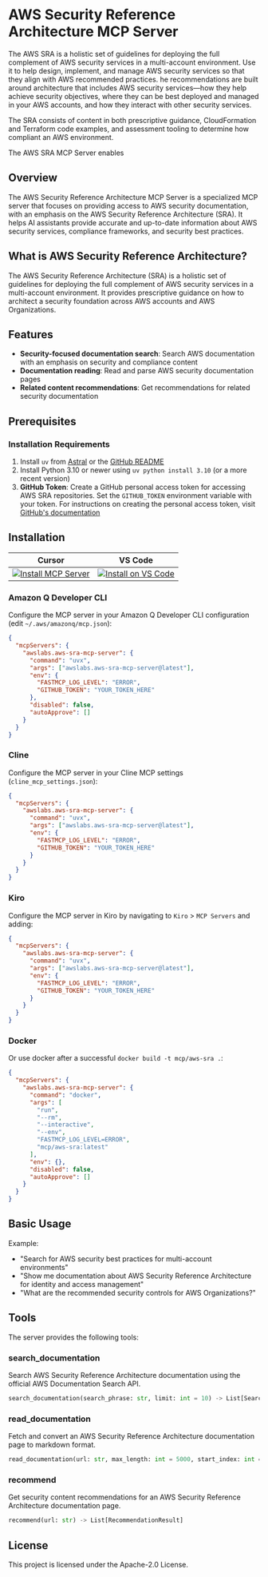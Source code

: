 # AWS Security Reference Architecture MCP Server

The AWS SRA is a holistic set of guidelines for deploying the full complement of AWS security services in a multi-account environment. Use it to help design, implement, and manage AWS security services so that they align with AWS recommended practices. he recommendations are built around architecture that includes AWS security services—how they help achieve security objectives, where they can be best deployed and managed in your AWS accounts, and how they interact with other security services.

The SRA consists of content in both prescriptive guidance, CloudFormation and Terraform code examples, and assessment tooling to determine how compliant an AWS environment.

The AWS SRA MCP Server enables


## Overview

The AWS Security Reference Architecture MCP Server is a specialized MCP server that focuses on providing access to AWS security documentation, with an emphasis on the AWS Security Reference Architecture (SRA). It helps AI assistants provide accurate and up-to-date information about AWS security services, compliance frameworks, and security best practices.

## What is AWS Security Reference Architecture?

The AWS Security Reference Architecture (SRA) is a holistic set of guidelines for deploying the full complement of AWS security services in a multi-account environment. It provides prescriptive guidance on how to architect a security foundation across AWS accounts and AWS Organizations.

## Features

- **Security-focused documentation search**: Search AWS documentation with an emphasis on security and compliance content
- **Documentation reading**: Read and parse AWS security documentation pages
- **Related content recommendations**: Get recommendations for related security documentation

## Prerequisites

### Installation Requirements

1. Install `uv` from [Astral](https://docs.astral.sh/uv/getting-started/installation/) or the [GitHub README](https://github.com/astral-sh/uv#installation)
2. Install Python 3.10 or newer using `uv python install 3.10` (or a more recent version)
3. **GitHub Token**: Create a GitHub personal access token for accessing AWS SRA repositories. Set 
   the `GITHUB_TOKEN` environment variable with your token. For instructions on creating the
   personal access token, visit [GitHub's documentation](https://docs.github.com/en/authentication/keeping-your-account-and-data-secure/managing-your-personal-access-tokens)

## Installation

| Cursor | VS Code |
|:------:|:-------:|
| [![Install MCP Server](https://cursor.com/deeplink/mcp-install-light.svg)](https://cursor.com/install-mcp?name=awslabs.aws-sra-mcp-server&config=eyJjb21tYW5kIjoidXZ4IGF3c2xhYnMuYXdzLXNyYS1tY3Atc2VydmVyQGxhdGVzdCIsImVudiI6eyJGQVNUTUNQX0xPR19MRVZFTCI6IkVSUk9SIn0sImRpc2FibGVkIjpmYWxzZSwiYXV0b0FwcHJvdmUiOltdfQ%3D%3D) | [![Install on VS Code](https://img.shields.io/badge/Install_on-VS_Code-FF9900?style=flat-square&logo=visualstudiocode&logoColor=white)](https://insiders.vscode.dev/redirect/mcp/install?name=AWS%20SRA%20MCP%20Server&config=%7B%22command%22%3A%22uvx%22%2C%22args%22%3A%5B%22awslabs.aws-sra-mcp-server%40latest%22%5D%2C%22env%22%3A%7B%22FASTMCP_LOG_LEVEL%22%3A%22ERROR%22%7D%2C%22disabled%22%3Afalse%2C%22autoApprove%22%3A%5B%5D%7D) |

### Amazon Q Developer CLI

Configure the MCP server in your Amazon Q Developer CLI configuration (edit `~/.aws/amazonq/mcp.json`):

```json
{
  "mcpServers": {
    "awslabs.aws-sra-mcp-server": {
      "command": "uvx",
      "args": ["awslabs.aws-sra-mcp-server@latest"],
      "env": {
        "FASTMCP_LOG_LEVEL": "ERROR",
        "GITHUB_TOKEN": "YOUR_TOKEN_HERE"
      },
      "disabled": false,
      "autoApprove": []
    }
  }
}
```

### Cline

Configure the MCP server in your Cline MCP settings (`cline_mcp_settings.json`):

```json
{
  "mcpServers": {
    "awslabs.aws-sra-mcp-server": {
      "command": "uvx",
      "args": ["awslabs.aws-sra-mcp-server@latest"],
      "env": {
        "FASTMCP_LOG_LEVEL": "ERROR",
        "GITHUB_TOKEN": "YOUR_TOKEN_HERE"
      }
    }
  }
}
```

### Kiro

Configure the MCP server in Kiro by navigating to `Kiro` > `MCP Servers` and adding:

```json
{
  "mcpServers": {
    "awslabs.aws-sra-mcp-server": {
      "command": "uvx",
      "args": ["awslabs.aws-sra-mcp-server@latest"],
      "env": {
        "FASTMCP_LOG_LEVEL": "ERROR",
        "GITHUB_TOKEN": "YOUR_TOKEN_HERE"
      }
    }
  }
}
```

### Docker

Or use docker after a successful `docker build -t mcp/aws-sra .`:

```json
{
  "mcpServers": {
    "awslabs.aws-sra-mcp-server": {
      "command": "docker",
      "args": [
        "run",
        "--rm",
        "--interactive",
        "--env",
        "FASTMCP_LOG_LEVEL=ERROR",
        "mcp/aws-sra:latest"
      ],
      "env": {},
      "disabled": false,
      "autoApprove": []
    }
  }
}
```

## Basic Usage

Example:

- "Search for AWS security best practices for multi-account environments"
- "Show me documentation about AWS Security Reference Architecture for identity and access management"
- "What are the recommended security controls for AWS Organizations?"

## Tools

The server provides the following tools:

### search_documentation

Search AWS Security Reference Architecture documentation using the official AWS Documentation Search API.

```python
search_documentation(search_phrase: str, limit: int = 10) -> List[SearchResult]
```

### read_documentation

Fetch and convert an AWS Security Reference Architecture documentation page to markdown format.

```python
read_documentation(url: str, max_length: int = 5000, start_index: int = 0) -> str
```

### recommend

Get security content recommendations for an AWS Security Reference Architecture documentation page.

```python
recommend(url: str) -> List[RecommendationResult]
```

## License

This project is licensed under the Apache-2.0 License.
